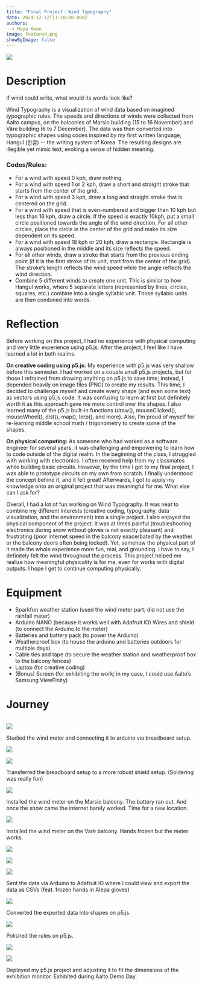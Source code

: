 ```yaml
---
title: "Final Project: Wind Typography"
date: 2024-12-12T11:10:00.000Z
authors:
  - Heya Kwon
image: featured.png
showBgImage: false
---
```

![](featured.png)

# Description

If wind could write, what would its words look like? 

Wind Typography is a visualization of wind data based on imagined typographic rules. The speeds and directions of winds were collected from Aalto campus, on the balconies of Marsio building (15 to 16 November) and Väre building (6 to 7 December). The data was then converted into typographic shapes using codes inspired by my first written language, Hangul (한글) -- the writing system of Korea. The resulting designs are illegible yet mimic text, evoking a sense of hidden meaning.

### Codes/Rules:

* For a wind with speed 0 kph, draw nothing.
* For a wind with speed 1 or 2 kph, draw a short and straight stroke that starts from the center of the grid.
* For a wind with speed 3 kph, draw a long and straight stroke that is centered on the grid.
* For a wind with speed that is even-numbered and bigger than 10 kph but less than 16 kph, draw a circle. If the speed is exactly 10kph, put a small circle positioned towards the angle of the wind direction. For all other circles, place the circle in the center of the grid and make its size dependent on its speed.
* For a wind with speed 18 kph or 20 kph, draw a rectangle. Rectangle is always positioned in the middle and its size reflects the speed.
* For all other winds, draw a stroke that starts from the previous ending point (if it is the first stroke of its unit, start from the center of the grid). The stroke’s length reflects the wind speed while the angle reflects the wind direction.
* Combine 5 different winds to create one unit. This is similar to how Hangul works, where 5 separate letters (represented by lines, circles, squares, etc.) combine into a single syllabic unit. Those syllabic units are then combined into words.

# Reflection

Before working on this project, I had no experience with physical computing and very little experience using p5.js. After the project, I feel like I have learned a lot in both realms. 

<b>On creative coding using p5.js:</b> My experience with p5.js was very shallow before this semester. I had worked on a couple small p5.js projects, but for those I refrained from drawing anything on p5.js to save time; instead, I depended heavily on image files (PNG) to create my results. This time, I decided to challenge myself and create every shape (and even some text) as vectors using p5.js code. It was confusing to learn at first but definitely worth it as this approach gave me more control over the shapes. I also learned many of the p5.js built-in functions (draw(), mouseClicked(), mouseWheel(), dist(), map(), lerp(), and more). Also, I’m proud of myself for re-learning middle school math / trigonometry to create some of the shapes.

<b> On physical computing:</b> As someone who had worked as a software engineer for several years, it was challenging and empowering to learn how to code outside of the digital realm. In the beginning of the class, I struggled with working with electronics. I often received help from my classmates while building basic circuits. However, by the time I got to my final project, I was able to prototype circuits on my own from scratch. I finally understood the concept behind it, and it felt great! Afterwards, I got to apply my knowledge onto an original project that was meaningful for me. What else can I ask for?

Overall, I had a lot of fun working on Wind Typography. It was neat to combine my different interests (creative coding, typography, data visualization, and the environment) into a single project. I also enjoyed the physical component of the project. It was at times painful (troubleshooting electronics during snow without gloves is not exactly pleasant) and frustrating (poor internet speed in the balcony exacerbated by the weather or the balcony doors often being locked). Yet, somehow the physical part of it made the whole experience more fun, real, and grounding. I have to say, I definitely felt the wind throughout the process. This project helped me realize how meaningful physicality is for me, even for works with digital outputs. I hope I get to continue computing physically.

# Equipment

* Sparkfun weather station (used the wind meter part; did not use the rainfall meter)
* Arduino NANO (because it works well with Adafruit IO)
  Wires and shield (to connect the Arduino to the meter)
* Batteries and battery pack (to power the Arduino)
* Weatherproof box (to house the arduino and batteries outdoors for multiple days)
* Cable ties and tape (to secure the weather station and weatherproof box to the balcony fences)
* Laptop (for creative coding)
* (Bonus) Screen (for exhibiting the work; in my case, I could use Aalto’s Samsung ViewFinity)

# Journey

![]()

![](kakaotalk_photo_2024-12-05-13-03-33-002.jpeg)

Studied the wind meter and connecting it to arduino via breadboard setup.

![](kakaotalk_photo_2024-12-05-13-02-03.jpeg)

![](20241121_125135.jpg)

Transferred the breadboard setup to a more robust shield setup.
(Soldering was really fun)

![](screen-shot-2024-12-12-at-2.52.27-pm.png)

Installed the wind meter on the Marsio balcony. The battery ran out. And once the snow came the internet barely worked. Time for a new location.

![](kakaotalk_photo_2024-12-05-12-55-19-001.jpeg)

Installed the wind meter on the Varë balcony. Hands frozen but the meter works.

![](wind-speed.png)

![](wind-direction.png)

![](kakaotalk_photo_2024-12-05-12-55-19-002.jpeg)

Sent the data via Arduino to Adafruit IO where I could view and export the data as CSVs (feat. frozen hands in Alepa gloves)

![](p5js-1202-mix.png)

Converted the exported data into shapes on p5.js.

![](p5_final3.png)

Polished the rules on p5.js.

 

![](20241211_144833.jpg)

![](20241211_165557.jpg)

Deployed my p5.js project and adjusting it to fit the dimensions of the exhibition monitor. Exhibited during Aalto Demo Day.
